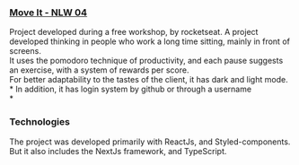 ### <a href="https://moveit-nlw-rust.vercel.app">Move It - NLW 04</a>

Project developed during a free workshop, by rocketseat. A project developed thinking in people who work a long time sitting, mainly in front of screens.<br/>
It uses the pomodoro technique of productivity, and each pause suggests an exercise, with a system of rewards per score.<br/>
For better adaptability to the tastes of the client, it has dark and light mode.<br/>
*
In addition, it has login system by github or through a username<br/>
*

### Technologies

The project was developed primarily with ReactJs, and Styled-components. <br/>
But it also includes the NextJs framework, and TypeScript.
